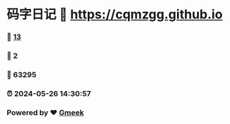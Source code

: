 # 码字日记 :link: https://cqmzgg.github.io 
### :page_facing_up: [13](https://cqmzgg.github.io/tag.html) 
### :speech_balloon: 2 
### :hibiscus: 63295 
### :alarm_clock: 2024-05-26 14:30:57 
### Powered by :heart: [Gmeek](https://github.com/Meekdai/Gmeek)
